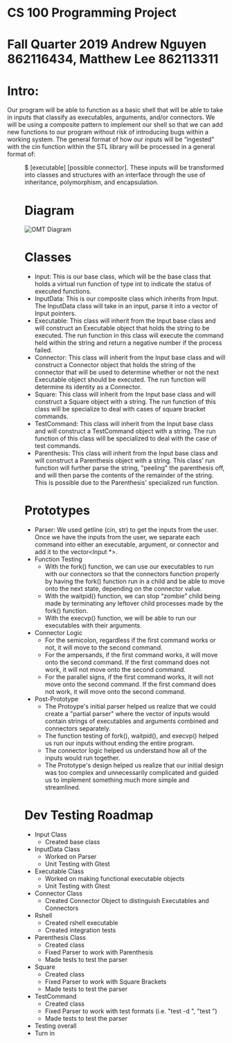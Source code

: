 # CS 100 Programming Project
# Fall Quarter 2019 Andrew Nguyen 862116434, Matthew Lee 862113311

# Intro:
Our program will be able to function as a basic shell that will be able to take in inputs that classify as executables, arguments, and/or connectors. We will be using a composite pattern to implement our shell so that we can add new functions to our program without risk of introducing bugs within a working system. The general format of how our inputs will be “ingested” with the cin function within the STL library <iostream> will be processed in a general format of: <dir name>$ <executable> [executable] [possible connector]. These inputs will be transformed into classes and structures with an interface through the use of inheritance, polymorphism, and encapsulation.

# Diagram
![OMT Diagram](https://github.com/cs100/assignment-scootscoot/blob/master/images/Third%20OMT%20Diagram.JPG)


# Classes
* Input: This is our base class, which will be the base class that holds a virtual run function of type int to indicate the status of executed functions. 
* InputData: This is our composite class which inherits from Input. The InputData class will take in an input, parse it into a vector of Input pointers.
* Executable: This class will inherit from the Input base class and will construct an Executable object that holds the string to be executed. The run function in this class will execute the command held within the string and return a negative number if the process failed.
* Connector: This class will inherit from the Input base class and will construct a Connector object that holds the string of the connector that will be used to determine whether or not the next Executable object should be executed. The run function will determine its identity as a Connector.
* Square: This class will inherit from the Input base class and will construct a Square object with a string. The run function of this class will be specialize to deal with cases of square bracket commands.
* TestCommand: This class will inherit from the Input base class and will construct a TestCommand object with a string. The run function of this class will be specialized to deal with the case of test commands.
* Parenthesis: This class will inherit from the Input base class and will construct a Parenthesis object with a string. This class' run function will further parse the string, "peeling" the parenthesis off, and will then parse the contents of the remainder of the string. This is possible due to the Parenthesis' specialized run function.

# Prototypes
* Parser: We used getline (cin, str) to get the inputs from the user. Once we have the inputs from the user, we separate each command into either an executable, argument, or connector and add it to the vector<Input *>.
* Function Testing
  * With the fork() function, we can use our executables to run with our connectors so that the connectors function properly by having the fork() function run in a child and be able to move onto the next state, depending on the connector value.
  * With the waitpid() function, we can stop “zombie” child being made by terminating any leftover child processes made by the fork() function.
  * With the execvp() function, we will be able to run our executables with their arguments.
* Connector Logic
  * For the semicolon, regardless if the first command works or not, it will move to the second command.
  * For the ampersands, if the first command works, it will move onto the second command. If the first command does not work, it will not move onto the second command.
  * For the parallel signs, if the first command works, it will not move onto the second command. If the first command does not work, it will move onto the second command.
* Post-Prototype
  * The Protoype's initial parser helped us realize that we could create a "partial parser" where the vector of inputs would contain strings of executables and arguments combined and connectors separately.
  * The function testing of fork(), waitpid(), and execvp() helped us run our inputs without ending the entire program.
  * The connector logic helped us understand how all of the inputs would run together.
  * The Prototype's design helped us realize that our initial design was too complex and unnecessarily complicated and guided us to implement something much more simple and streamlined.

# Dev Testing Roadmap
* Input Class
  * Created base class
* InputData Class
  * Worked on Parser
  * Unit Testing with Gtest
* Executable Class
  * Worked on making functional executable objects
  * Unit Testing with Gtest
* Connector Class
  * Created Connector Object to distinguish Executables and Connectors
* Rshell
  * Created rshell executable
  * Created integration tests
* Parenthesis Class
  * Created class
  * Fixed Parser to work with Parenthesis
  * Made tests to test the parser
* Square
  * Created class
  * Fixed Parser to work with Square Brackets
  * Made tests to test the parser
* TestCommand
  * Created class
  * Fixed Parser to work with test formats (i.e. "test -d <fileName>", "test <fileName>")
  * Made tests to test the parser
* Testing overall
* Turn in


